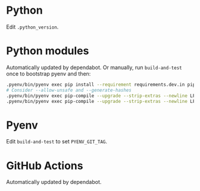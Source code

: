 # Python

Edit `.python_version`.

# Python modules

Automatically updated by dependabot. Or manually, run `build-and-test` once to bootstrap pyenv and then:

```bash
.pyenv/bin/pyenv exec pip install --requirement requirements.dev.in pip-tools  # warning: unpinned dependency
# Consider --allow-unsafe and --generate-hashes
.pyenv/bin/pyenv exec pip-compile --upgrade --strip-extras --newline LF --quiet --output-file=requirements.txt requirements.in
.pyenv/bin/pyenv exec pip-compile --upgrade --strip-extras --newline LF --quiet --output-file=requirements.dev.txt requirements.dev.in
```

# Pyenv

Edit `build-and-test` to set `PYENV_GIT_TAG`.

# GitHub Actions

Automatically updated by dependabot.
